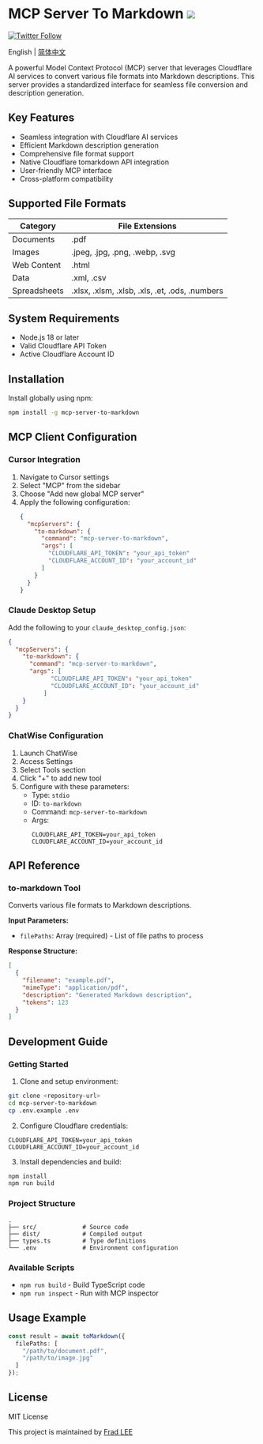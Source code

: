 # MCP Server To Markdown ![](https://img.shields.io/badge/A%20FRAD%20PRODUCT-WIP-yellow)

[![Twitter Follow](https://img.shields.io/twitter/follow/FradSer?style=social)](https://twitter.com/FradSer)

English | [简体中文](README.zh-CN.md)

A powerful Model Context Protocol (MCP) server that leverages Cloudflare AI services to convert various file formats into Markdown descriptions. This server provides a standardized interface for seamless file conversion and description generation.

## Key Features

- Seamless integration with Cloudflare AI services
- Efficient Markdown description generation
- Comprehensive file format support
- Native Cloudflare tomarkdown API integration
- User-friendly MCP interface
- Cross-platform compatibility

## Supported File Formats

| Category | File Extensions |
|----------|----------------|
| Documents | .pdf |
| Images | .jpeg, .jpg, .png, .webp, .svg |
| Web Content | .html |
| Data | .xml, .csv |
| Spreadsheets | .xlsx, .xlsm, .xlsb, .xls, .et, .ods, .numbers |

## System Requirements

- Node.js 18 or later
- Valid Cloudflare API Token
- Active Cloudflare Account ID

## Installation

Install globally using npm:

```bash
npm install -g mcp-server-to-markdown
```

## MCP Client Configuration

### Cursor Integration

1. Navigate to Cursor settings
2. Select "MCP" from the sidebar
3. Choose "Add new global MCP server"
4. Apply the following configuration:
    ```json
    {
      "mcpServers": {
        "to-markdown": {
          "command": "mcp-server-to-markdown",
          "args": [
            "CLOUDFLARE_API_TOKEN": "your_api_token"
            "CLOUDFLARE_ACCOUNT_ID": "your_account_id"
          ]
        }
      }
    }
    ```

### Claude Desktop Setup

Add the following to your `claude_desktop_config.json`:

```json
{
  "mcpServers": {
    "to-markdown": {
      "command": "mcp-server-to-markdown",
      "args": [
            "CLOUDFLARE_API_TOKEN": "your_api_token"
            "CLOUDFLARE_ACCOUNT_ID": "your_account_id"
          ]
    }
  }
}
```

### ChatWise Configuration

1. Launch ChatWise
2. Access Settings
3. Select Tools section
4. Click "+" to add new tool
5. Configure with these parameters:
   - Type: `stdio`
   - ID: `to-markdown`
   - Command: `mcp-server-to-markdown`
   - Args:
      ```
      CLOUDFLARE_API_TOKEN=your_api_token
      CLOUDFLARE_ACCOUNT_ID=your_account_id
      ```

## API Reference

### to-markdown Tool

Converts various file formats to Markdown descriptions.

**Input Parameters:**
- `filePaths`: Array<string> (required) - List of file paths to process

**Response Structure:**
```json
[
  {
    "filename": "example.pdf",
    "mimeType": "application/pdf",
    "description": "Generated Markdown description",
    "tokens": 123
  }
]
```

## Development Guide

### Getting Started

1. Clone and setup environment:
```bash
git clone <repository-url>
cd mcp-server-to-markdown
cp .env.example .env
```

2. Configure Cloudflare credentials:
```plaintext
CLOUDFLARE_API_TOKEN=your_api_token
CLOUDFLARE_ACCOUNT_ID=your_account_id
```

3. Install dependencies and build:
```bash
npm install
npm run build
```

### Project Structure

```
.
├── src/             # Source code
├── dist/            # Compiled output
├── types.ts         # Type definitions
└── .env             # Environment configuration
```

### Available Scripts

- `npm run build` - Build TypeScript code
- `npm run inspect` - Run with MCP inspector

## Usage Example

```typescript
const result = await toMarkdown({
  filePaths: [
    "/path/to/document.pdf",
    "/path/to/image.jpg"
  ]
});
```

## License

MIT License

This project is maintained by [Frad LEE](https://twitter.com/FradSer)
